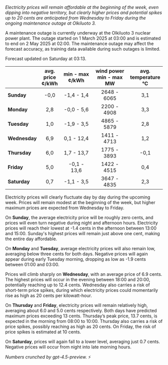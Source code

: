 *Electricity prices will remain affordable at the beginning of the week, even dipping into negative territory, but clearly higher prices and potential spikes up to 20 cents are anticipated from Wednesday to Friday during the ongoing maintenance outage at Olkiluoto 3.*

A maintenance outage is currently underway at the Olkiluoto 3 nuclear power plant. The outage started on 1 March 2025 at 03:00 and is estimated to end on 2 May 2025 at 02:00. The maintenance outage may affect the forecast accuracy, as training data available during such outages is limited.

Forecast updated on Saturday at 03:13.

|              | avg.<br>price<br>¢/kWh | min - max<br>¢/kWh | wind power<br>min - max<br>MW | avg.<br>temperature<br>°C |
|:-------------|:----------------:|:----------------:|:-------------:|:-------------:|
| **Sunday**   |       -0,0        |    -1,4 - 1,4     |      2648 - 6065      |        3,1        |
| **Monday**   |        2,8        |    -0,0 - 5,6     |      2200 - 4908      |        3,3        |
| **Tuesday**     |        1,0        |    -1,9 - 3,5     |      4865 - 5879      |        2,8        |
| **Wednesday** |        6,9        |    0,1 - 12,4     |      1411 - 4713      |        1,2        |
| **Thursday**     |        6,0        |    1,7 - 13,7     |      1775 - 3893      |       -0,1        |
| **Friday**   |        5,0        |    -0,1 - 13,6    |      1422 - 4515      |        0,4        |
| **Saturday**    |        0,7        |    -1,1 - 3,5     |      3647 - 4835      |        2,3        |

Electricity prices will clearly fluctuate day by day during the upcoming week. Prices will remain modest at the beginning of the week, but higher maximum prices are expected from Wednesday to Friday.

On **Sunday**, the average electricity price will be roughly zero cents, and prices will even turn negative during night and afternoon hours. Electricity prices will reach their lowest at -1.4 cents in the afternoon between 13:00 and 15:00. Sunday's highest prices will remain just above one cent, making the entire day affordable.

On **Monday** and **Tuesday**, average electricity prices will also remain low, averaging below three cents for both days. Negative prices will again appear during early Tuesday morning, dropping as low as -1.9 cents between 01:00 and 03:00.

Prices will climb sharply on **Wednesday**, with an average price of 6.9 cents. The highest prices will occur in the evening between 18:00 and 20:00, potentially reaching up to 12.4 cents. Wednesday also carries a risk of short-term price spikes, during which electricity prices could momentarily rise as high as 20 cents per kilowatt-hour.

On **Thursday** and **Friday**, electricity prices will remain relatively high, averaging about 6.0 and 5.0 cents respectively. Both days have predicted maximum prices exceeding 13 cents. Thursday’s peak price, 13.7 cents, is expected in the morning from 08:00 to 10:00. Thursday also carries a risk of price spikes, possibly reaching as high as 20 cents. On Friday, the risk of price spikes is estimated at 10 cents.

On **Saturday**, prices will again fall to a lower level, averaging just 0.7 cents. Negative prices will occur from night into late morning hours.

*Numbers crunched by gpt-4.5-preview.* ⚡
